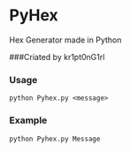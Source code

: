 # PyHex

Hex Generator made in Python


###Criated by kr1pt0nG1rl 

### Usage
```
python Pyhex.py <message> 
```
### Example 
```
python Pyhex.py Message 
```
